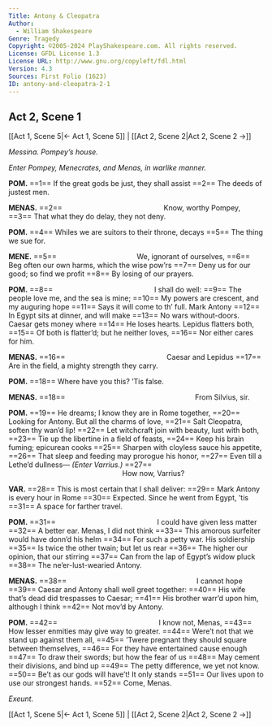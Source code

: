 ```yaml
---
Title: Antony & Cleopatra
Author: 
  - William Shakespeare
Genre: Tragedy
Copyright: ©2005-2024 PlayShakespeare.com. All rights reserved.
License: GFDL License 1.3
License URL: http://www.gnu.org/copyleft/fdl.html
Version: 4.3
Sources: First Folio (1623)
ID: antony-and-cleopatra-2-1
---
```


## Act 2, Scene 1
[[Act 1, Scene 5|← Act 1, Scene 5]] | [[Act 2, Scene 2|Act 2, Scene 2 →]]

*Messina. Pompey’s house.*

*Enter Pompey, Menecrates, and Menas, in warlike manner.*

**POM.**
==1== If the great gods be just, they shall assist
==2== The deeds of justest men.

**MENAS.**
==2==               Know, worthy Pompey,
==3== That what they do delay, they not deny.

**POM.**
==4== Whiles we are suitors to their throne, decays
==5== The thing we sue for.

**MENE.**
==5==            We, ignorant of ourselves,
==6== Beg often our own harms, which the wise pow’rs
==7== Deny us for our good; so find we profit
==8== By losing of our prayers.

**POM.**
==8==               I shall do well:
==9== The people love me, and the sea is mine;
==10== My powers are crescent, and my auguring hope
==11== Says it will come to th’ full. Mark Antony
==12== In Egypt sits at dinner, and will make
==13== No wars without-doors. Caesar gets money where
==14== He loses hearts. Lepidus flatters both,
==15== Of both is flatter’d; but he neither loves,
==16== Nor either cares for him.

**MENAS.**
==16==               Caesar and Lepidus
==17== Are in the field, a mighty strength they carry.

**POM.**
==18== Where have you this? ’Tis false.

**MENAS.**
==18==                   From Silvius, sir.

**POM.**
==19== He dreams; I know they are in Rome together,
==20== Looking for Antony. But all the charms of love,
==21== Salt Cleopatra, soften thy wan’d lip!
==22== Let witchcraft join with beauty, lust with both,
==23== Tie up the libertine in a field of feasts,
==24== Keep his brain fuming; epicurean cooks
==25== Sharpen with cloyless sauce his appetite,
==26== That sleep and feeding may prorogue his honor,
==27== Even till a Lethe’d dullness⁠—
*(Enter Varrius.)*
==27==                 How now, Varrius?

**VAR.**
==28== This is most certain that I shall deliver:
==29== Mark Antony is every hour in Rome
==30== Expected. Since he went from Egypt, ’tis
==31== A space for farther travel.

**POM.**
==31==               I could have given less matter
==32== A better ear. Menas, I did not think
==33== This amorous surfeiter would have donn’d his helm
==34== For such a petty war. His soldiership
==35== Is twice the other twain; but let us rear
==36== The higher our opinion, that our stirring
==37== Can from the lap of Egypt’s widow pluck
==38== The ne’er-lust-wearied Antony.

**MENAS.**
==38==                   I cannot hope
==39== Caesar and Antony shall well greet together:
==40== His wife that’s dead did trespasses to Caesar;
==41== His brother warr’d upon him, although I think
==42== Not mov’d by Antony.

**POM.**
==42==               I know not, Menas,
==43== How lesser enmities may give way to greater.
==44== Were’t not that we stand up against them all,
==45== ’Twere pregnant they should square between themselves,
==46== For they have entertained cause enough
==47== To draw their swords; but how the fear of us
==48== May cement their divisions, and bind up
==49== The petty difference, we yet not know.
==50== Be’t as our gods will have’t! It only stands
==51== Our lives upon to use our strongest hands.
==52== Come, Menas.

*Exeunt.*

[[Act 1, Scene 5|← Act 1, Scene 5]] | [[Act 2, Scene 2|Act 2, Scene 2 →]]